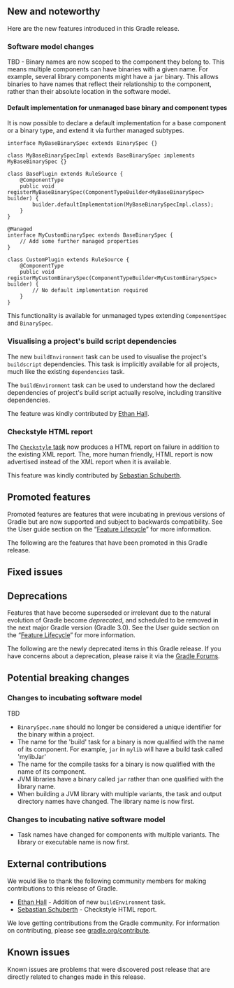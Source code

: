 ## New and noteworthy

Here are the new features introduced in this Gradle release.

<!--
IMPORTANT: if this is a patch release, ensure that a prominent link is included in the foreword to all releases of the same minor stream.
Add-->

### Software model changes

TBD - Binary names are now scoped to the component they belong to. This means multiple components can have binaries with a given name. For example, several library components
might have a `jar` binary. This allows binaries to have names that reflect their relationship to the component, rather than their absolute location in the software model.

#### Default implementation for unmanaged base binary and component types

It is now possible to declare a default implementation for a base component or a binary type, and extend it via further managed subtypes.

    interface MyBaseBinarySpec extends BinarySpec {}

    class MyBaseBinarySpecImpl extends BaseBinarySpec implements MyBaseBinarySpec {}

    class BasePlugin extends RuleSource {
        @ComponentType
        public void registerMyBaseBinarySpec(ComponentTypeBuilder<MyBaseBinarySpec> builder) {
            builder.defaultImplementation(MyBaseBinarySpecImpl.class);
        }
    }

    @Managed
    interface MyCustomBinarySpec extends BaseBinarySpec {
        // Add some further managed properties
    }

    class CustomPlugin extends RuleSource {
        @ComponentType
        public void registerMyCustomBinarySpec(ComponentTypeBuilder<MyCustomBinarySpec> builder) {
            // No default implementation required
        }
    }

This functionality is available for unmanaged types extending `ComponentSpec` and `BinarySpec`.

### Visualising a project's build script dependencies

The new `buildEnvironment` task can be used to visualise the project's `buildscript` dependencies.
This task is implicitly available for all projects, much like the existing `dependencies` task.

The `buildEnvironment` task can be used to understand how the declared dependencies of project's build script actually resolve,
including transitive dependencies.

The feature was kindly contributed by [Ethan Hall](https://github.com/ethankhall).

### Checkstyle HTML report

The [`Checkstyle` task](dsl/org.gradle.api.plugins.quality.Checkstyle.html) now produces a HTML report on failure in addition to the existing XML report.
The, more human friendly, HTML report is now advertised instead of the XML report when it is available.

This feature was kindly contributed by [Sebastian Schuberth](https://github.com/sschuberth).

## Promoted features

Promoted features are features that were incubating in previous versions of Gradle but are now supported and subject to backwards compatibility.
See the User guide section on the “[Feature Lifecycle](userguide/feature_lifecycle.html)” for more information.

The following are the features that have been promoted in this Gradle release.

<!--
### Example promoted
-->

## Fixed issues

## Deprecations

Features that have become superseded or irrelevant due to the natural evolution of Gradle become *deprecated*, and scheduled to be removed
in the next major Gradle version (Gradle 3.0). See the User guide section on the “[Feature Lifecycle](userguide/feature_lifecycle.html)” for more information.

The following are the newly deprecated items in this Gradle release. If you have concerns about a deprecation, please raise it via the [Gradle Forums](http://discuss.gradle.org).

<!--
### Example deprecation
-->

## Potential breaking changes

### Changes to incubating software model

TBD

- `BinarySpec.name` should no longer be considered a unique identifier for the binary within a project.
- The name for the 'build' task for a binary is now qualified with the name of its component. For example, `jar` in `mylib` will have a build task called 'mylibJar'
- The name for the compile tasks for a binary is now qualified with the name of its component.
- JVM libraries have a binary called `jar` rather than one qualified with the library name.
- When building a JVM library with multiple variants, the task and output directory names have changed. The library name is now first.

### Changes to incubating native software model

- Task names have changed for components with multiple variants. The library or executable name is now first.

## External contributions

We would like to thank the following community members for making contributions to this release of Gradle.

* [Ethan Hall](https://github.com/ethankhall) - Addition of new `buildEnvironment` task.
* [Sebastian Schuberth](https://github.com/sschuberth) - Checkstyle HTML report.

We love getting contributions from the Gradle community. For information on contributing, please see [gradle.org/contribute](http://gradle.org/contribute).

## Known issues

Known issues are problems that were discovered post release that are directly related to changes made in this release.
